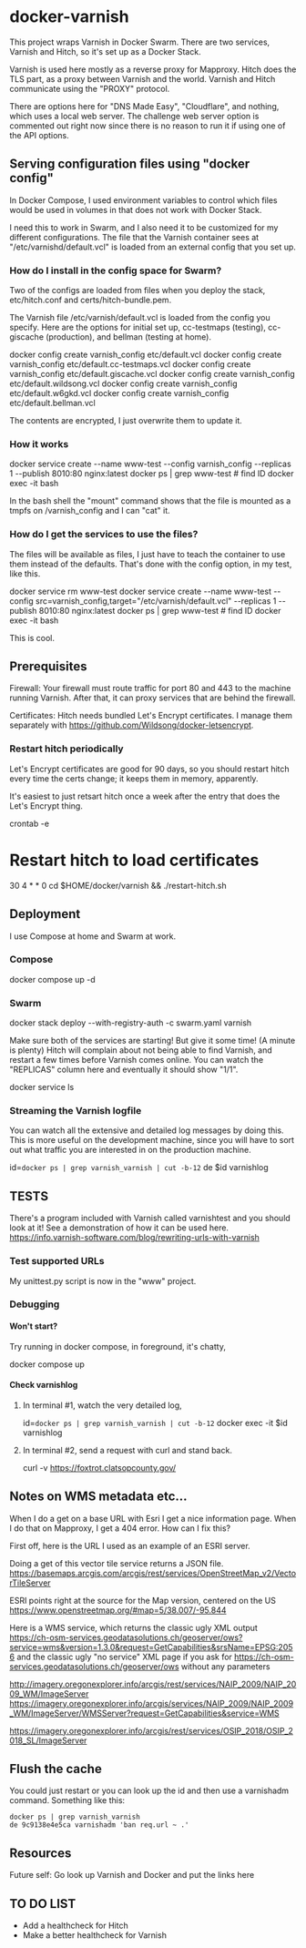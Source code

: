 # docker-varnish

This project wraps Varnish in Docker Swarm.
There are two services, Varnish and Hitch, so it's set up
as a Docker Stack.

Varnish is used here mostly as a reverse proxy for Mapproxy.
Hitch does the TLS part, as a proxy between Varnish and the world.
Varnish and Hitch communicate using the "PROXY" protocol.

There are options here for "DNS Made Easy", "Cloudflare", and nothing, which uses a local web server.
The challenge web server option is commented out right now since there is no reason to run it
if using one of the API options.

## Serving configuration files using "docker config"

In Docker Compose, I used environment variables to control which files
would be used in volumes in that does not work with Docker Stack.

I need this to work in Swarm, and I also need it to be customized
for my different configurations. The file that the Varnish
container sees at "/etc/varnishd/default.vcl" is loaded from
an external config that you set up.

### How do I install in the config space for Swarm?

Two of the configs are loaded from files when you deploy the stack,
etc/hitch.conf and certs/hitch-bundle.pem. 

The Varnish file /etc/varnish/default.vcl is loaded from the config you specify. Here are the options for
initial set up, cc-testmaps (testing), cc-giscache (production), and bellman (testing at home).

   docker config create varnish_config etc/default.vcl
   docker config create varnish_config etc/default.cc-testmaps.vcl
   docker config create varnish_config etc/default.giscache.vcl
   docker config create varnish_config etc/default.wildsong.vcl
   docker config create varnish_config etc/default.w6gkd.vcl
   docker config create varnish_config etc/default.bellman.vcl

The contents are encrypted, I just overwrite them to update it.

### How it works

   docker service create --name www-test --config varnish_config --replicas 1 --publish 8010:80 nginx:latest
   docker ps | grep www-test  # find ID
   docker exec -it <ID> bash

In the bash shell the "mount" command shows that the file
is mounted as a tmpfs on /varnish_config and I can "cat" it.

### How do I get the services to use the files?

The files will be available as files, I just have to teach the container to use them instead of the defaults. That's done with the config option, in my test, like this.

   docker service rm www-test
   docker service create --name www-test --config src=varnish_config,target="/etc/varnish/default.vcl" --replicas 1 --publish 8010:80 nginx:latest
   docker ps | grep www-test  # find ID
   docker exec -it <ID> bash

This is cool.

## Prerequisites

Firewall: Your firewall must route traffic for port 80 and 443 to the
machine running Varnish. After that, it can proxy services that are
behind the firewall.

Certificates: Hitch needs bundled Let's Encrypt certificates. I manage
them separately with https://github.com/Wildsong/docker-letsencrypt. 

### Restart hitch periodically

Let's Encrypt certificates are good for 90 days, so you should restart
hitch every time the certs change; it keeps them in memory, apparently.

It's easiest to just retsart hitch once a week after the entry that
does the Let's Encrypt thing.

   crontab -e
   # Restart hitch to load certificates
   30 4  * * 0  cd $HOME/docker/varnish && ./restart-hitch.sh

## Deployment

I use Compose at home and Swarm at work.

### Compose

   docker compose up -d

### Swarm

   docker stack deploy --with-registry-auth -c swarm.yaml varnish

Make sure both of the services are starting! But give it some time! (A minute is plenty)
Hitch will complain about not being able to find Varnish, and restart a few times before Varnish comes online.
You can watch the "REPLICAS" column here and eventually it should show "1/1".

   docker service ls

### Streaming the Varnish logfile

You can watch all the extensive and detailed log messages by doing
this. This is more useful on the development machine, since you will
have to sort out what traffic you are interested in on the production
machine.

   id=`docker ps | grep varnish_varnish | cut -b-12`
   de $id varnishlog

## TESTS

There's a program included with Varnish called varnishtest and you should look at it!
See a demonstration of how it can be used here.
https://info.varnish-software.com/blog/rewriting-urls-with-varnish

### Test supported URLs

My unittest.py script is now in the "www" project.

### Debugging

#### Won't start?

Try running in docker compose, in foreground, it's chatty,

   docker compose up

#### Check varnishlog

1. In terminal #1, watch the very detailed log,

   id=`docker ps | grep varnish_varnish | cut -b-12`
   docker exec -it $id varnishlog

2. In terminal #2, send a request with curl and stand back.

   curl -v https://foxtrot.clatsopcounty.gov/

## Notes on WMS metadata etc...

When I do a get on a base URL with Esri I get a nice information page.
When I do that on Mapproxy, I get a 404 error. How can I fix this?

First off, here is the URL I used as an example of an ESRI server.

Doing a get of this vector tile service returns a JSON file.
https://basemaps.arcgis.com/arcgis/rest/services/OpenStreetMap_v2/VectorTileServer

ESRI points right at the source for the Map version, centered on the US
https://www.openstreetmap.org/#map=5/38.007/-95.844

Here is a WMS service, which returns the classic ugly XML output
https://ch-osm-services.geodatasolutions.ch/geoserver/ows?service=wms&version=1.3.0&request=GetCapabilities&srsName=EPSG:2056
and the classic ugly "no service" XML page if you ask for https://ch-osm-services.geodatasolutions.ch/geoserver/ows without any parameters

http://imagery.oregonexplorer.info/arcgis/rest/services/NAIP_2009/NAIP_2009_WM/ImageServer
https://imagery.oregonexplorer.info/arcgis/services/NAIP_2009/NAIP_2009_WM/ImageServer/WMSServer?request=GetCapabilities&service=WMS

https://imagery.oregonexplorer.info/arcgis/rest/services/OSIP_2018/OSIP_2018_SL/ImageServer

## Flush the cache

You could just restart or you can look up the id and then use a varnishadm command. Something like this:

    docker ps | grep varnish_varnish
    de 9c9138e4e5ca varnishadm 'ban req.url ~ .'

## Resources

Future self: Go look up Varnish and Docker and put the links here

## TO DO LIST

* Add a healthcheck for Hitch
* Make a better healthcheck for Varnish

